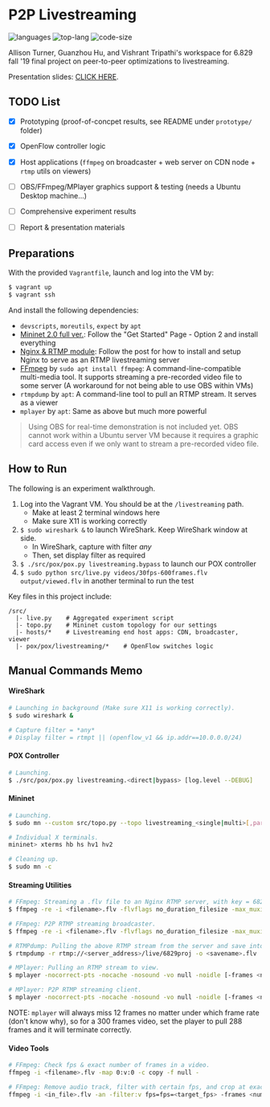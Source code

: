 # P2P Livestreaming

![languages](https://img.shields.io/github/languages/count/Allison-Turner/p2p-livestreaming?color=gold)
![top-lang](https://img.shields.io/github/languages/top/Allison-Turner/p2p-livestreaming)
![code-size](https://img.shields.io/github/languages/code-size/Allison-Turner/p2p-livestreaming?color=green)

Allison Turner, Guanzhou Hu, and Vishrant Tripathi's workspace for 6.829 fall '19 final project on peer-to-peer optimizations to livestreaming.

Presentation slides: [CLICK HERE](https://docs.google.com/presentation/d/1DvFXPU94F932dR3AAu87u9xZMteHArnPzpD0hii22aU/edit).


## TODO List

- [x] Prototyping (proof-of-concpet results, see README under `prototype/` folder)
- [x] OpenFlow controller logic
- [x] Host applications (`ffmpeg` on broadcaster + web server on CDN node + `rtmp` utils on viewers)
- [ ] OBS/FFmpeg/MPlayer graphics support & testing (needs a Ubuntu Desktop machine...)
- [ ] Comprehensive experiment results
- [ ] Report & presentation materials


## Preparations

With the provided `Vagrantfile`, launch and log into the VM by:

```bash
$ vagrant up
$ vagrant ssh
```

And install the following dependencies:

- `devscripts`, `moreutils`, `expect` by `apt`
- [Mininet 2.0 full ver.](http://mininet.org/): Follow the "Get Started" Page - Option 2 and install everything
- [Nginx & RTMP module](https://opensource.com/article/19/1/basic-live-video-streaming-server): Follow the post for how to install and setup Nginx to serve as an RTMP livestreaming server
- [FFmpeg](https://trac.ffmpeg.org/wiki/StreamingGuide) by `sudo apt install ffmpeg`: A command-line-compatible multi-media tool. It supports streaming a pre-recorded video file to some server (A workaround for not being able to use OBS within VMs)
- `rtmpdump` by `apt`: A command-line tool to pull an RTMP stream. It serves as a viewer
- `mplayer` by `apt`: Same as above but much more powerful

> Using OBS for real-time demonstration is not included yet. OBS cannot work within a Ubuntu server VM because it requires a graphic card access even if we only want to stream a pre-recorded video file.


## How to Run

The following is an experiment walkthrough.

1. Log into the Vagrant VM. You should be at the `/livestreaming` path.
    - Make at least 2 terminal windows here
    - Make sure X11 is working correctly
2. `$ sudo wireshark &` to launch WireShark. Keep WireShark window at side.
    - In WireShark, capture with filter *any*
    - Then, set display filter as required
3. `$ ./src/pox/pox.py livestreaming.bypass` to launch our POX controller
4. `$ sudo python src/live.py videos/30fps-600frames.flv output/viewed.flv` in another terminal to run the test

Key files in this project include:

```text
/src/
  |- live.py    # Aggregated experiment script
  |- topo.py    # Mininet custom topology for our settings
  |- hosts/*    # Livestreaming end host apps: CDN, broadcaster, viewer
  |- pox/pox/livestreaming/*    # OpenFlow switches logic
```


## Manual Commands Memo

#### WireShark

```bash
# Launching in background (Make sure X11 is working correctly).
$ sudo wireshark &

# Capture filter = *any*
# Display filter = rtmpt || (openflow_v1 && ip.addr==10.0.0.0/24)
```

#### POX Controller

```bash
# Launching.
$ ./src/pox/pox.py livestreaming.<direct|bypass> [log.level --DEBUG]
```

#### Mininet

```bash
# Launching.
$ sudo mn --custom src/topo.py --topo livestreaming_<single|multi>[,param] --link=tc --mac --controller remote --switch ovsk

# Individual X terminals.
mininet> xterms hb hs hv1 hv2

# Cleaning up.
$ sudo mn -c
```

#### Streaming Utilities

```bash
# FFmpeg: Streaming a .flv file to an Nginx RTMP server, with key = 6829proj.
$ ffmpeg -re -i <filename>.flv -flvflags no_duration_filesize -max_muxing_queue_size 8192 -f flv rtmp://<server_address>/live/6829proj

# FFmpeg: P2P RTMP streaming broadcaster.
$ ffmpeg -re -i <filename>.flv -flvflags no_duration_filesize -max_muxing_queue_size 8192 -f flv tcp://<client_address>:<port>

# RTMPdump: Pulling the above RTMP stream from the server and save into a file.
$ rtmpdump -r rtmp://<server_address>/live/6829proj -o <savename>.flv

# MPlayer: Pulling an RTMP stream to view.
$ mplayer -nocorrect-pts -nocache -nosound -vo null -noidle [-frames <num_frames>] -dumpstream -dumpfile <dump_file> rtmp://<server_address>/live/6829proj

# MPlayer: P2P RTMP streaming client.
$ mplayer -nocorrect-pts -nocache -nosound -vo null -noidle [-frames <num_frames>] -dumpstream -dumpfile <dump_file> ffmpeg://tcp://<my_ip>:<port>?listen
```

NOTE: `mplayer` will always miss 12 frames no matter under which frame rate (don't know why), so for a 300 frames video, set the player to pull 288 frames and it will terminate correctly.

#### Video Tools

```bash
# FFmpeg: Check fps & exact number of frames in a video.
ffmpeg -i <filename>.flv -map 0:v:0 -c copy -f null -

# FFmpeg: Remove audio track, filter with certain fps, and crop at exact number of frames.
ffmpeg -i <in_file>.flv -an -filter:v fps=fps=<target_fps> -frames <num_frames> <out_file>.flv
```
